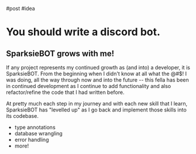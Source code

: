 #post #idea 

# You should write a discord bot.

## SparksieBOT grows with me!

If any project represents my continued growth as (and into) a developer, it is SparksieBOT. From the beginning when I didn't know at all what the @#$! I was doing, all the way through now and into the future -- this fella has been in continued development as I continue to add functionality and also refactor/refine the code that I had written before.

At pretty much each step in my journey and with each new skill that I learn, SparksieBOT has "levelled up" as I go back and implement those skills into its codebase.

- type annotations
- database wrangling
- error handling
- more!